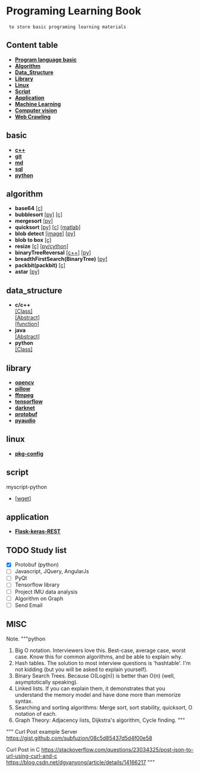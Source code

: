 # Programing Learning Book 

` to store basic programing learning materials`

## Content table  
- **[Program language basic](#basic)**  
- **[Algorithm](#algorithm)**  
- **[Data_Structure](#data_structure)**  
- **[Library](#library)**  
- **[Linux](#linux)**  
- **[Script](#script)**  
- **[Application](#application)**  
- **[Machine Learning](./machine_learning/machine_learning.md)**  
- **[Computer vision](./computer_vision/computer_vision.md)**  
- **[Web Crawling](./webcrawl/webcrawl.md)**  

## basic  
- **[c++](./language/C++.md)**  
- **[git](./language/Git-note.md)**  
- **[md](./language/markdown.md)**
- **[sql](./language/database/sql.md)**
- **[python](./language/python.md)**

## algorithm  
- **base64**
[[c]](./algorithm/c/b64.c)
- **bubblesort**
[[py]](./algorithm/python/_bubblesort.py)
[[c]](./algorithm/c/_bubblesort.c)
- **mergesort**
[[py]](./algorithm/python/_mergesort.py)
- **quicksort**
[[py]](./algorithm/python/_quicksort.py)
[[c]](./algorithm/c/_quicksort.c)
[[matlab]](./algorithm/matlab/_quicksrot.py)
- **blob detect**
[[image]](./files/imagelist.md#blob)
[[py]](./algorithm/python/_blob_detect.py)
- **blob to box**
[[c]](./algorithm/c/_blobToBox.c)
- **resize**
[[c]](./algorithm/c/resize/resize.c)
[[py/cython]](./algorithm/python/resize/resize.ipynb)
- **binaryTreeReversal**
[[c++]](./algorithm/c++/binaryTreeReversal.cpp)
[[py]](./algorithm/python/_binarytreereversal.py)
- **breadthFirstSearch(BinaryTree)**
[[py]](./algorithm/python/_breadthfirst.py)
- **packbit(packbit)**
[[c]](./algorithm/c/packbit.c)
- **astar**
[[py]](./algorithm/python/_astar.py)


## data_structure
- **c/c++**  
[[Class]](./data_structure/C_C++/typedef.md)  
[[Abstract]](./data_structure/C_C++/abstract.md)  
[[function]](./data_structure/C_C++/void_const.md)  
- **java**  
[[Abstract]](./data_structure/java/abstract_interface.md)
- **python**  
[[Class]](./data_structure/python/class.md)  

## library 
- **[opencv](./library/opencv.md)**  
- **[pillow](./library/pillow.md)**  
- **[ffmpeg](./library/ffmpeg.md)**  
- **[tensorflow](./library/tensorflow.md)**  
- **[darknet](./library/darknet.md)**  
- **[protobuf](./library/protobuf.md)**  
- **[pyaudio](./library/pyaudio.md)**  

## linux 
- **[pkg-config](./linux/pkg-config.md)**  

## script  
myscript-python
- [[wget]](./script/wget.py)

## application  
- **[Flask-keras-REST](./application/flask_keras_rest.md)**  

## TODO Study list
- [x] Protobuf (python)  
- [ ] Javascript, JQuery, AngularJs  
- [ ] PyQt   
- [ ] Tensorflow library   
- [ ] Project IMU data analysis  
- [ ] Algorithm on Graph  
- [ ] Send Email  

## MISC

Note.
"""python
1)  Big O notation.  Interviewers love this.  Best-case, average case, worst case.  Know this for common algorithms, and be able to explain why.
2)  Hash tables.  The solution to most interview questions is 'hashtable'.  I'm not kidding (but you will be asked to explain yourself).
3)  Binary Search Trees.  Because O(Log(n)) is better than O(n) (well, asymptotically speaking).
4)  Linked lists.  If you can explain them, it demonstrates that you understand the memory model and have done more than memorize syntax.
5)  Searching and sorting algorithms:  Merge sort, sort stability, quicksort, O notation of each.
6)  Graph Theory: Adjacency lists, Dijkstra's algorithm, Cycle finding.
"""

"""
Curl Post example Server 
https://gist.github.com/subfuzion/08c5d85437d5d4f00e58

Curl Post in C
https://stackoverflow.com/questions/23034325/post-json-to-url-using-curl-and-c
https://blog.csdn.net/dgyanyong/article/details/14166217
"""



